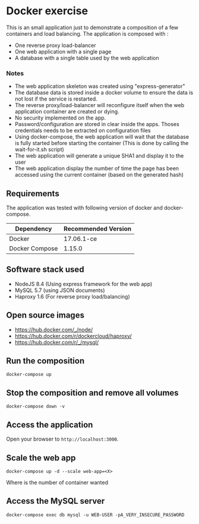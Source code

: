 # Docker exercise

This is an small application just to demonstrate a composition of a few containers and load balancing. The application is composed with :

- One reverse proxy load-balancer
- One web application with a single page
- A database with a single table used by the web application


### Notes


- The web application skeleton was created using "express-generator"
- The database data is stored inside a docker volume to ensure the data is not lost if the service is restarted.
- The reverse proxy/load-balancer will reconfigure itself when the web application container are created or dying.
- No security implemented on the app.
- Password/configuration are stored in clear inside the apps. Thoses credentials needs to be extracted on configuration files
- Using docker-compose, the web application will wait that the database is fully started before starting the container (This is done by calling the wait-for-it.sh script)
- The web application will generate a unique SHA1 and display it to the user
- The web application display the number of time the page has been accessed using the current container (based on the generated hash)


## Requirements

The application was tested with following version of docker and docker-compose.


| Dependency | Recommended Version |
| ---------- | ------- |
| Docker | 17.06.1-ce |
| Docker Compose | 1.15.0 |

## Software stack used

- NodeJS 8.4 (Using express framework for the web app)
- MySQL 5.7 (using JSON documents)
- Haproxy 1.6 (For reverse proxy load/balancing)

## Open source images

- https://hub.docker.com/_/node/
- https://hub.docker.com/r/dockercloud/haproxy/
- https://hub.docker.com/r/_/mysql/


## Run the composition

```
docker-compose up
```

## Stop the composition and remove all volumes

```
docker-compose down -v
```

## Access the application

Open your browser to `http://localhost:3000`.

## Scale the web app

```
docker-compose up -d --scale web-app=<X>
```

Where <X> is the number of container wanted

## Access the MySQL server

```
docker-compose exec db mysql -u WEB-USER -pA_VERY_INSECURE_PASSWORD
```


